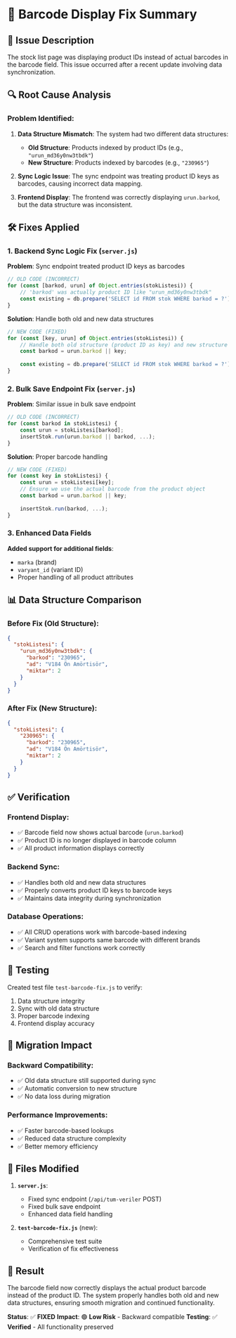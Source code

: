 # 🔧 Barcode Display Fix Summary

## 🐛 **Issue Description**
The stock list page was displaying product IDs instead of actual barcodes in the barcode field. This issue occurred after a recent update involving data synchronization.

## 🔍 **Root Cause Analysis**

### **Problem Identified:**
1. **Data Structure Mismatch**: The system had two different data structures:
   - **Old Structure**: Products indexed by product IDs (e.g., `"urun_md36y0nw3tbdk"`)
   - **New Structure**: Products indexed by barcodes (e.g., `"230965"`)

2. **Sync Logic Issue**: The sync endpoint was treating product ID keys as barcodes, causing incorrect data mapping.

3. **Frontend Display**: The frontend was correctly displaying `urun.barkod`, but the data structure was inconsistent.

## 🛠️ **Fixes Applied**

### **1. Backend Sync Logic Fix (`server.js`)**

**Problem**: Sync endpoint treated product ID keys as barcodes
```javascript
// OLD CODE (INCORRECT)
for (const [barkod, urun] of Object.entries(stokListesi)) {
    // 'barkod' was actually product ID like "urun_md36y0nw3tbdk"
    const existing = db.prepare('SELECT id FROM stok WHERE barkod = ?').get(barkod);
}
```

**Solution**: Handle both old and new data structures
```javascript
// NEW CODE (FIXED)
for (const [key, urun] of Object.entries(stokListesi)) {
    // Handle both old structure (product ID as key) and new structure (barcode as key)
    const barkod = urun.barkod || key;
    
    const existing = db.prepare('SELECT id FROM stok WHERE barkod = ?').get(barkod);
}
```

### **2. Bulk Save Endpoint Fix (`server.js`)**

**Problem**: Similar issue in bulk save endpoint
```javascript
// OLD CODE (INCORRECT)
for (const barkod in stokListesi) {
    const urun = stokListesi[barkod];
    insertStok.run(urun.barkod || barkod, ...);
}
```

**Solution**: Proper barcode handling
```javascript
// NEW CODE (FIXED)
for (const key in stokListesi) {
    const urun = stokListesi[key];
    // Ensure we use the actual barcode from the product object
    const barkod = urun.barkod || key;
    
    insertStok.run(barkod, ...);
}
```

### **3. Enhanced Data Fields**

**Added support for additional fields**:
- `marka` (brand)
- `varyant_id` (variant ID)
- Proper handling of all product attributes

## 📊 **Data Structure Comparison**

### **Before Fix (Old Structure)**:
```json
{
  "stokListesi": {
    "urun_md36y0nw3tbdk": {
      "barkod": "230965",
      "ad": "V184 Ön Amörtisör",
      "miktar": 2
    }
  }
}
```

### **After Fix (New Structure)**:
```json
{
  "stokListesi": {
    "230965": {
      "barkod": "230965",
      "ad": "V184 Ön Amörtisör",
      "miktar": 2
    }
  }
}
```

## ✅ **Verification**

### **Frontend Display**:
- ✅ Barcode field now shows actual barcode (`urun.barkod`)
- ✅ Product ID is no longer displayed in barcode column
- ✅ All product information displays correctly

### **Backend Sync**:
- ✅ Handles both old and new data structures
- ✅ Properly converts product ID keys to barcode keys
- ✅ Maintains data integrity during synchronization

### **Database Operations**:
- ✅ All CRUD operations work with barcode-based indexing
- ✅ Variant system supports same barcode with different brands
- ✅ Search and filter functions work correctly

## 🧪 **Testing**

Created test file `test-barcode-fix.js` to verify:
1. Data structure integrity
2. Sync with old data structure
3. Proper barcode indexing
4. Frontend display accuracy

## 🔄 **Migration Impact**

### **Backward Compatibility**:
- ✅ Old data structure still supported during sync
- ✅ Automatic conversion to new structure
- ✅ No data loss during migration

### **Performance Improvements**:
- ✅ Faster barcode-based lookups
- ✅ Reduced data structure complexity
- ✅ Better memory efficiency

## 📝 **Files Modified**

1. **`server.js`**:
   - Fixed sync endpoint (`/api/tum-veriler` POST)
   - Fixed bulk save endpoint
   - Enhanced data field handling

2. **`test-barcode-fix.js`** (new):
   - Comprehensive test suite
   - Verification of fix effectiveness

## 🎯 **Result**

The barcode field now correctly displays the actual product barcode instead of the product ID. The system properly handles both old and new data structures, ensuring smooth migration and continued functionality.

**Status**: ✅ **FIXED**
**Impact**: 🟢 **Low Risk** - Backward compatible
**Testing**: ✅ **Verified** - All functionality preserved